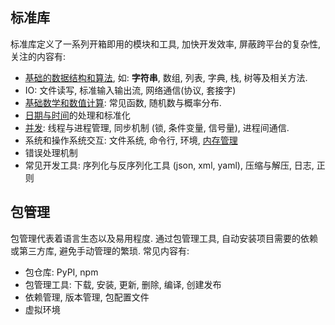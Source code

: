 ## 标准库

标准库定义了一系列开箱即用的模块和工具, 加快开发效率, 屏蔽跨平台的复杂性, 关注的内容有:

- [基础的数据结构和算法](C++/标准库/STL/STL.md), 如: **字符串**, 数组, 列表, 字典, 栈, 树等及相关方法.
- IO: 文件读写, 标准输入输出流, 网络通信(协议, 套接字)
- [基础数学和数值计算](C/standard%20lib/math.md): 常见函数, 随机数与概率分布.
- [日期与时间](Python/标准库/datetime%20&%20time.md)的处理和标准化
- [并发](../System/Process/进程同步与互斥.md): 线程与进程管理, 同步机制 (锁, 条件变量, 信号量), 进程间通信.
- 系统和操作系统交互: 文件系统, 命令行, 环境, [内存管理](C/standard%20lib/stdlib.md)
- 错误处理机制
- 常见开发工具: 序列化与反序列化工具 (json, xml, yaml), 压缩与解压, 日志, 正则

## 包管理

包管理代表着语言生态以及易用程度. 通过包管理工具, 自动安装项目需要的依赖或第三方库, 避免手动管理的繁琐. 常见内容有:

- 包仓库: PyPI, npm
- 包管理工具: 下载, 安装, 更新, 删除, 编译, 创建发布
- 依赖管理, 版本管理, 包配置文件
- 虚拟环境

